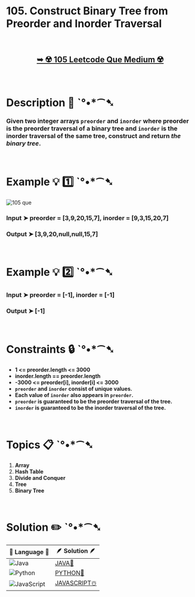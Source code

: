 # 105. Construct Binary Tree from Preorder and Inorder Traversal

</br>

<h2 align="center"> 

<a href="https://leetcode.com/problems/construct-binary-tree-from-preorder-and-inorder-traversal/description/"><strong>➥ ☢️ 105 Leetcode Que Medium ☢️ </strong></a>
</h2> 

</br>

# Description 📜 ˋ°•*⁀➷

### Given two integer arrays `preorder` and `inorder` where preorder is the preorder traversal of a binary tree and `inorder` is the inorder traversal of the same tree, construct and return *the binary tree*.



</br>

# Example 💡 1️⃣ ˋ°•*⁀➷

![105 que](https://github.com/Prakhar-002/Prakhar-002/assets/136890202/1c18b9b6-3257-4bc3-ab49-754844a7c831)

  ### Input  ➤ preorder = [3,9,20,15,7], inorder = [9,3,15,20,7]

  ### Output  ➤ [3,9,20,null,null,15,7]

</br>

# Example 💡 2️⃣ ˋ°•*⁀➷

  ### Input ➤ preorder = [-1], inorder = [-1]

  ### Output  ➤ [-1] 

</br>

# Constraints 🔒 ˋ°•*⁀➷

- **1 <= preorder.length <= 3000**
- **inorder.length == preorder.length**
- **-3000 <= preorder[i], inorder[i] <= 3000**
- **`preorder` and `inorder` consist of unique values.**
- **Each value of `inorder` also appears in `preorder`.**
- **`preorder` is guaranteed to be the preorder traversal of the tree.**
- **`inorder` is guaranteed to be the inorder traversal of the tree.**

</br>

# Topics 📋 ˋ°•*⁀➷

1. **Array**
2. **Hash Table**
3. **Divide and Conquer**
4. **Tree**
5. **Binary Tree**


</br>

# Solution ✏️ ˋ°•*⁀➷

| 📒 Language 📒  | 🪶 Solution 🪶 |
| ------------- | ------------- |
|  ![Java](https://img.shields.io/badge/java-%23ED8B00.svg?style=for-the-badge&logo=openjdk&logoColor=white)  | [JAVA🍁](https://github.com/Prakhar-002/LEETCODE/blob/main/%F0%9F%8E%AD%20LEVEL%20wise%20que%20with%20solution%20%F0%9F%8E%AF/%E2%98%A2%EF%B8%8F%20Medium%20105.%20Construct%20Binary%20Tree%20from%20Preorder%20%26%20Inorder%20%E2%98%83%EF%B8%8F%20%F0%9F%8D%81%20%F0%9F%8D%B0/%E2%98%83%EF%B8%8FJAVASCRIPT_105_ConstructBinaryTreeFrom_Pre_Inorder.js) |
|  ![Python](https://img.shields.io/badge/python-3670A0?style=for-the-badge&logo=python&logoColor=ffdd54)    | [PYTHON🍰](https://github.com/Prakhar-002/LEETCODE/blob/main/%F0%9F%8E%AD%20LEVEL%20wise%20que%20with%20solution%20%F0%9F%8E%AF/%E2%98%A2%EF%B8%8F%20Medium%20105.%20Construct%20Binary%20Tree%20from%20Preorder%20%26%20Inorder%20%E2%98%83%EF%B8%8F%20%F0%9F%8D%81%20%F0%9F%8D%B0/%F0%9F%8D%B0PYTHON_105_ConstructBinaryTreeFrom_Pre_Inorderr.py) |
| ![JavaScript](https://img.shields.io/badge/javascript-%23323330.svg?style=for-the-badge&logo=javascript&logoColor=%23F7DF1E)   | [JAVASCRIPT☃️](https://github.com/Prakhar-002/LEETCODE/blob/main/%F0%9F%8E%AD%20LEVEL%20wise%20que%20with%20solution%20%F0%9F%8E%AF/%E2%98%A2%EF%B8%8F%20Medium%20105.%20Construct%20Binary%20Tree%20from%20Preorder%20%26%20Inorder%20%E2%98%83%EF%B8%8F%20%F0%9F%8D%81%20%F0%9F%8D%B0/%E2%98%83%EF%B8%8FJAVASCRIPT_105_ConstructBinaryTreeFrom_Pre_Inorder.js) |
